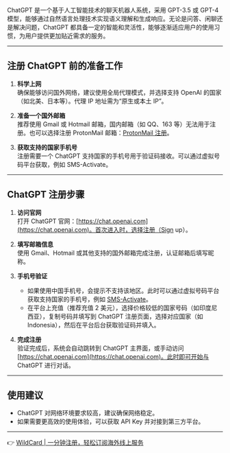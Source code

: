 ChatGPT 是一个基于人工智能技术的聊天机器人系统，采用 GPT-3.5 或 GPT-4 模型，能够通过自然语言处理技术实现语义理解和生成响应。无论是问答、闲聊还是解决问题，ChatGPT 都具备一定的智能和灵活性，能够逐渐适应用户的使用习惯，为用户提供更加贴近需求的服务。

---

## 注册 ChatGPT 前的准备工作

1. **科学上网**  
   确保能够访问国外网络，建议使用全局代理模式，并选择支持 OpenAI 的国家（如北美、日本等）。代理 IP 地址需为“原生或本土 IP”。

2. **准备一个国外邮箱**  
   推荐使用 Gmail 或 Hotmail 邮箱，国内邮箱（如 QQ、163 等）无法用于注册。也可以选择注册 ProtonMail 邮箱：[ProtonMail 注册](https://account.proton.me/signup)。

3. **获取支持的国家手机号**  
   注册需要一个 ChatGPT 支持国家的手机号用于验证码接收。可以通过虚拟号码平台获取，例如 SMS-Activate。

---

## ChatGPT 注册步骤

1. **访问官网**  
   打开 ChatGPT 官网：[https://chat.openai.com](https://chat.openai.com)。首次进入时，选择注册（Sign up）。

2. **填写邮箱信息**  
   使用 Gmail、Hotmail 或其他支持的国外邮箱完成注册，认证邮箱后填写昵称。

3. **手机号验证**  
   - 如果使用中国手机号，会提示不支持该地区。此时可以通过虚拟号码平台获取支持国家的手机号，例如 [SMS-Activate](https://bit.ly/bewildcard)。
   - 在平台上充值（推荐充值 2 美元），选择价格较低的国家号码（如印度尼西亚），复制号码并填写到 ChatGPT 注册页面，选择对应国家（如 Indonesia），然后在平台后台获取验证码并填入。

4. **完成注册**  
   验证完成后，系统会自动跳转到 ChatGPT 主界面，或手动访问 [https://chat.openai.com](https://chat.openai.com)。此时即可开始与 ChatGPT 进行对话。

---

## 使用建议

- ChatGPT 对网络环境要求较高，建议确保网络稳定。
- 如果需要更高效的使用体验，可以获取 API Key 并对接到第三方平台。

---

👉 [WildCard | 一分钟注册，轻松订阅海外线上服务](https://bit.ly/bewildcard)
